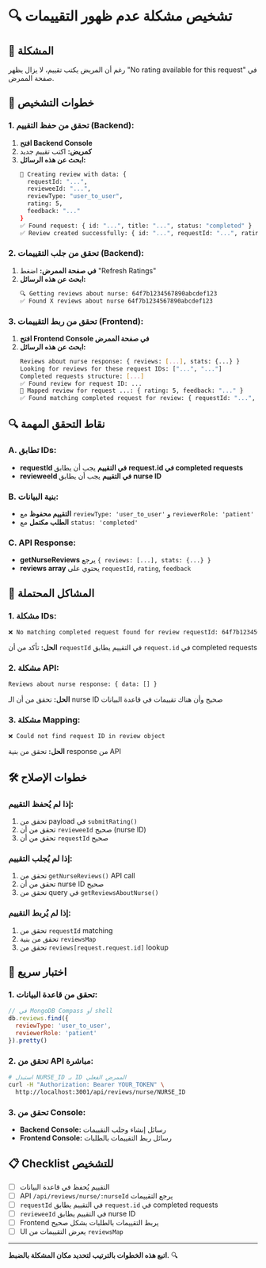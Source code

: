 # 🔍 تشخيص مشكلة عدم ظهور التقييمات

## 🎯 المشكلة
رغم أن المريض يكتب تقييم، لا يزال يظهر "No rating available for this request" في صفحة الممرض.

## 🧪 خطوات التشخيص

### 1. تحقق من حفظ التقييم (Backend):
1. **افتح Backend Console**
2. **كمريض:** اكتب تقييم جديد
3. **ابحث عن هذه الرسائل:**
   ```bash
   🌟 Creating review with data: {
     requestId: "...",
     revieweeId: "...",
     reviewType: "user_to_user",
     rating: 5,
     feedback: "..."
   }
   ✅ Found request: { id: "...", title: "...", status: "completed" }
   ✅ Review created successfully: { id: "...", requestId: "...", rating: 5 }
   ```

### 2. تحقق من جلب التقييمات (Backend):
1. **في صفحة الممرض:** اضغط "Refresh Ratings"
2. **ابحث عن هذه الرسائل:**
   ```bash
   🔍 Getting reviews about nurse: 64f7b1234567890abcdef123
   ✅ Found X reviews about nurse 64f7b1234567890abcdef123
   ```

### 3. تحقق من ربط التقييمات (Frontend):
1. **افتح Frontend Console في صفحة الممرض**
2. **ابحث عن هذه الرسائل:**
   ```bash
   Reviews about nurse response: { reviews: [...], stats: {...} }
   Looking for reviews for these request IDs: ["...", "..."]
   Completed requests structure: [...]
   ✅ Found review for request ID: ...
   📝 Mapped review for request ...: { rating: 5, feedback: "..." }
   ✅ Found matching completed request for review: { requestId: "...", requestTitle: "..." }
   ```

## 🔍 نقاط التحقق المهمة

### A. تطابق IDs:
- **requestId في التقييم** يجب أن يطابق **request.id في completed requests**
- **revieweeId في التقييم** يجب أن يطابق **nurse ID**

### B. بنية البيانات:
- **التقييم محفوظ** مع `reviewType: 'user_to_user'` و `reviewerRole: 'patient'`
- **الطلب مكتمل** مع `status: 'completed'`

### C. API Response:
- **getNurseReviews** يرجع `{ reviews: [...], stats: {...} }`
- **reviews array** يحتوي على `requestId`, `rating`, `feedback`

## 🚨 المشاكل المحتملة

### 1. مشكلة IDs:
```bash
❌ No matching completed request found for review requestId: 64f7b1234567890abcdef456
```
**الحل:** تأكد من أن `requestId` في التقييم يطابق `request.id` في completed requests

### 2. مشكلة API:
```bash
Reviews about nurse response: { data: [] }
```
**الحل:** تحقق من أن الـ nurse ID صحيح وأن هناك تقييمات في قاعدة البيانات

### 3. مشكلة Mapping:
```bash
❌ Could not find request ID in review object
```
**الحل:** تحقق من بنية response من API

## 🛠️ خطوات الإصلاح

### إذا لم يُحفظ التقييم:
1. تحقق من payload في `submitRating()`
2. تحقق من أن `revieweeId` صحيح (nurse ID)
3. تحقق من أن `requestId` صحيح

### إذا لم يُجلب التقييم:
1. تحقق من `getNurseReviews()` API call
2. تحقق من أن nurse ID صحيح
3. تحقق من query في `getReviewsAboutNurse()`

### إذا لم يُربط التقييم:
1. تحقق من `requestId` matching
2. تحقق من بنية `reviewsMap`
3. تحقق من `reviews[request.request.id]` lookup

## 🧪 اختبار سريع

### 1. تحقق من قاعدة البيانات:
```javascript
// في MongoDB Compass أو shell
db.reviews.find({
  reviewType: 'user_to_user',
  reviewerRole: 'patient'
}).pretty()
```

### 2. تحقق من API مباشرة:
```bash
# استبدل NURSE_ID بـ ID الممرض الفعلي
curl -H "Authorization: Bearer YOUR_TOKEN" \
  http://localhost:3001/api/reviews/nurse/NURSE_ID
```

### 3. تحقق من Console:
- **Backend Console:** رسائل إنشاء وجلب التقييمات
- **Frontend Console:** رسائل ربط التقييمات بالطلبات

## 📋 Checklist للتشخيص

- [ ] التقييم يُحفظ في قاعدة البيانات
- [ ] API `/api/reviews/nurse/:nurseId` يرجع التقييمات
- [ ] `requestId` في التقييم يطابق `request.id` في completed requests
- [ ] `revieweeId` في التقييم يطابق nurse ID
- [ ] Frontend يربط التقييمات بالطلبات بشكل صحيح
- [ ] UI يعرض التقييمات من `reviewsMap`

---

**اتبع هذه الخطوات بالترتيب لتحديد مكان المشكلة بالضبط.** 🔍